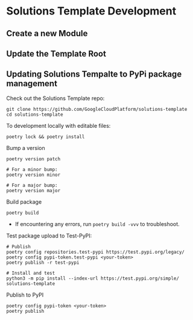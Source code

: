 # Solutions Template Development

## Create a new Module

## Update the Template Root

## Updating Solutions Tempalte to PyPi package management

Check out the Solutions Template repo:

```
git clone https://github.com/GoogleCloudPlatform/solutions-template
cd solutions-template
```

To development locally with editable files:
```
poetry lock && poetry install
```

Bump a version
```
poetry version patch

# For a minor bump:
poetry version minor

# For a major bump:
poetry version major

```

Build package
```
poetry build
```
- If encountering any errors, run ```poetry build -vvv``` to troubleshoot.

Test package upload to Test-PyPI:
```
# Publish
poetry config repositories.test-pypi https://test.pypi.org/legacy/
poetry config pypi-token.test-pypi <your-token>
poetry publish -r test-pypi

# Install and test
python3 -m pip install --index-url https://test.pypi.org/simple/ solutions-template
```

Publish to PyPI
```
poetry config pypi-token <your-token>
poetry publish
```
